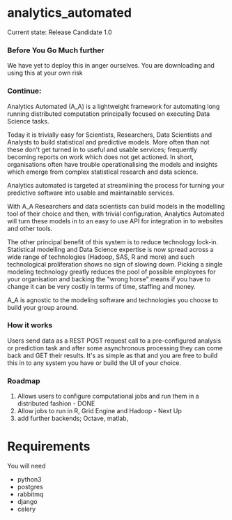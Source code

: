 # analytics_automated

Current state: Release Candidate 1.0

### Before You Go Much further

We have yet to deploy this in anger ourselves. You are downloading and using
this at your own risk

### Continue:

Analytics Automated (A_A) is a lightweight framework for automating long running
distributed computation principally focused on executing Data Science tasks.

Today it is trivially easy for Scientists, Researchers, Data Scientists and
Analysts to build statistical and predictive models. More often than not these
don't get turned in to useful and usable services; frequently becoming reports
on work which does not get actioned. In short, organisations often have trouble
operationalising the models and insights which emerge from complex statistical
research and data science.

Analytics automated is targeted at streamlining the process for turning your
predictive software into usable and maintainable services.

With A_A Researchers and data scientists can build models in the modelling tool
of their choice and then, with trivial configuration, Analytics Automated will
turn these models in to an easy to use API for integration in to websites and
other tools.

The other principal benefit of this system is to reduce technology lock-in.
Statistical modelling and Data Science expertise is now spread across a wide
range of technologies (Hadoop, SAS, R and more) and such technological
proliferation shows no sign of slowing down. Picking a single modeling
technology greatly reduces the pool of possible employees for your organisation
and backing the "wrong horse" means if you have to change it can be very costly
in terms of time, staffing and money.

A_A is agnostic to the modeling software and technologies you choose to build
your group around.

### How it works

Users send data as a REST POST request call to a pre-configured analysis or
prediction task and after some asynchronous processing they can come back and
GET their results. It's as simple as that and you are free to build this in
to any system you have or build the UI of your choice.

### Roadmap

1. Allows users to configure computational jobs and run them in a distributed
fashion  - DONE
2. Allow jobs to run in R, Grid Engine and Hadoop - Next Up
3. add further backends; Octave, matlab,

# Requirements

You will need

* python3
* postgres
* rabbitmq
* django
* celery
